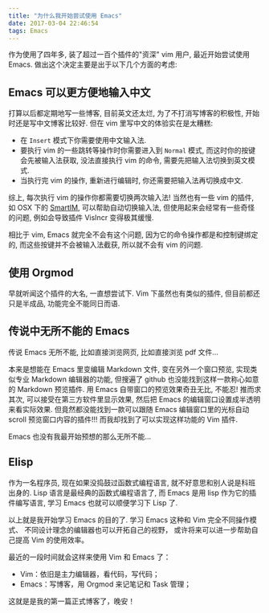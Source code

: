 ```yaml
---
title: "为什么我开始尝试使用 Emacs"
date: 2017-03-04 22:46:54
tags: Emacs
---
```


作为使用了四年多, 装了超过一百个插件的"资深" vim 用户, 最近开始尝试使用 Emacs. 做出这个决定主要是出于以下几个方面的考虑:

<!-- toc -->

<!--more-->

## Emacs 可以更方便地输入中文

打算以后都定期地写一些博客, 目前英文还太烂, 为了不打消写博客的积极性, 开始时还是写中文博客比较好. 但在 vim 里写中文的体验实在是太糟糕:

- 在 `Insert` 模式下你需要使用中文输入法.
- 要执行 vim 的一些跳转等操作时你需要进入到 `Normal` 模式, 而这时你的按键会先被输入法获取, 没法直接执行 vim 的命令, 需要先把输入法切换到英文模式.
- 当执行完 vim 的操作, 重新进行编辑时, 你还需要把输入法再切换成中文.

综上, 每次执行 vim 的操作你都需要切换两次输入法! 当然也有一些 vim 的插件, 如 OSX 下的 [SmartIM](https://github.com/ybian/smartim.git),
可以帮助自动切换输入法, 但使用起来会经常有一些奇怪的问题, 例如会导致插件 VisIncr 变得极其缓慢.

相比于 vim, Emacs 就完全不会有这个问题, 因为它的命令操作都是和控制键绑定的, 而这些按键并不会被输入法截获, 所以就不会有 vim 的问题.

## 使用 Orgmod

早就听闻这个插件的大名, 一直想尝试下. Vim 下虽然也有类似的插件, 但目前都还只是半成品, 功能完全不能同日而语.

## 传说中无所不能的 Emacs

 传说 Emacs 无所不能, 比如直接浏览网页, 比如直接浏览 pdf 文件...
 
 本来是想能在 Emacs 里变编辑 Markdown 文件, 变在另外一个窗口预览, 实现类似专业 Markdown 编辑器的功能,
 但搜遍了 github 也没能找到这样一款称心如意的 Markdown 预览插件.  用 Emacs 自带窗口的预览效果奇丑无比, 不能忍!
 推而求其次, 可以接受在第三方软件里显示效果, 然后把 Emacs 的编辑窗口设置成半透明来看实际效果.
 但竟然都没能找到一款可以跟随 Emacs 编辑窗口里的光标自动 scroll 预览窗口内容的插件!!!
 而我却找到了可以实现这样功能的 Vim 插件.
 
 Emacs 也没有我最开始预想的那么无所不能...

##  Elisp

 作为一名程序员, 现在如果没捣鼓过函数式编程语言, 就不好意思和别人说是科班出身的. Lisp 语言是最经典的函数式编程语言了,
 而 Emacs 是用 lisp 作为它的插件编写语言, 学习 Emacs 也就可以顺便学习下 Lisp 了.
 
以上就是我开始学习 Emacs 的目的了. 学习 Emacs 这种和 Vim 完全不同操作模式、 不同设计理念的编辑器也可以开拓自己的视野，
或许将来可以进一步帮助自己提高 Vim 的使用效率。

最近的一段时间就会这样来使用 Vim 和 Emacs 了：
- Vim：依旧是主力编辑器，看代码，写代码；
- Emacs：写博客，用 Orgmod 来记笔记和 Task 管理；

这就是是我的第一篇正式博客了，晚安！
